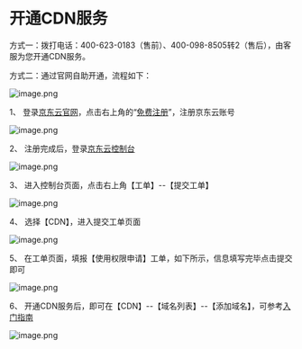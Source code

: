 # **开通CDN服务**

方式一：拨打电话：400-623-0183（售前）、400-098-8505转2（售后），由客服为您开通CDN服务。

方式二：通过官网自助开通，流程如下：

![image.png](https://img1.jcloudcs.com/cms/266a0834-5e5d-47db-9710-d01195b30bf520180117155324.png)

 1、       登录[京东云官网](https://www.jdcloud.com/cn/)，点击右上角的“[免费注册](https://user.jdcloud.com/register)”，注册京东云账号

![image.png](https://img1.jcloudcs.com/cms/750664a7-65c2-4f36-b443-d1ed4ff865e020180423110225.png)

2、       注册完成后，登录[京东云控制台](https://uc.jdcloud.com/login?returnUrl=https%3A%2F%2Fconsole.jcloud.com%2F)

![image.png](https://img1.jcloudcs.com/cms/346e283e-32d4-4c1c-a9a5-e7435452b58320180423110316.png)

3、       进入控制台页面，点击右上角【工单】--【提交工单】

![image.png](https://img1.jcloudcs.com/cms/fcc85488-7e97-4046-8623-2c5ea98f0af120180423110423.png)

4、       选择【CDN】，进入提交工单页面

![image.png](https://img1.jcloudcs.com/cms/e2340616-cee7-4ae5-a2cc-10e2cd77684d20180423110513.png)

5、       在工单页面，填报【使用权限申请】工单，如下所示，信息填写完毕点击提交即可

![image.png](https://img1.jcloudcs.com/cms/40c7cf69-7feb-4cea-86a4-2036abd0a89a20180423110737.png)

6、       开通CDN服务后，即可在【CDN】--【域名列表】--【添加域名】，可参考[入门指南](Getting-Started.md)

![image.png](https://img1.jcloudcs.com/cms/1057c887-2b25-4aaf-835c-3e5adf559b1020180423110839.png)
